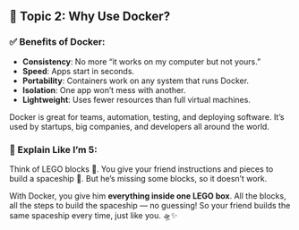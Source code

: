 ## 🧠 Topic 2: Why Use Docker?

### ✅ Benefits of Docker:
- **Consistency**: No more “it works on my computer but not yours.”
- **Speed**: Apps start in seconds.
- **Portability**: Containers work on any system that runs Docker.
- **Isolation**: One app won’t mess with another.
- **Lightweight**: Uses fewer resources than full virtual machines.

Docker is great for teams, automation, testing, and deploying software. It’s used by startups, big companies, and developers all around the world.


### 🍼 Explain Like I’m 5:
Think of LEGO blocks 🧱. You give your friend instructions and pieces to build a spaceship 🚀. But he’s missing some blocks, so it doesn’t work.

With Docker, you give him **everything inside one LEGO box**. All the blocks, all the steps to build the spaceship — no guessing! So your friend builds the same spaceship every time, just like you. 🛸✨
